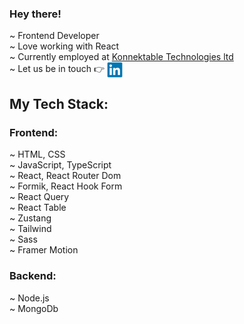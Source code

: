###  Hey there!  </br>
~ Frontend Developer </br>
~ Love working with React  <br/>
~ Currently employed at [Konnektable Technologies ltd](https://konnektable.com/) </br>
~ Let us be in touch :point_right: [<img src="https://github.com/devicons/devicon/blob/master/icons/linkedin/linkedin-original.svg" title="xenia_rachouti" alt="liknkedn" width="25" align ="center" height="25"/>](https://www.linkedin.com/in/xenia-rachouti/?locale=en_US)</br>

## My Tech Stack: 

### Frontend: 
~ HTML, CSS </br>
~ JavaScript, TypeScript </br>
~ React, React Router Dom </br>
~ Formik, React Hook Form </br>
~ React Query </br>
~ React Table </br>
~ Zustang </br>
~ Tailwind </br>
~ Sass </br>
~ Framer Motion </br>
  
### Backend:
~ Node.js </br>
~ MongoDb </br>



